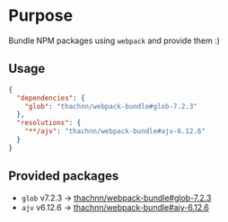 # Purpose

Bundle NPM packages using `webpack` and provide them :)

## Usage

```json
{
  "dependencies": {
    "glob": "thachnn/webpack-bundle#glob-7.2.3"
  },
  "resolutions": {
    "**/ajv": "thachnn/webpack-bundle#ajv-6.12.6"
  }
}
```

## Provided packages

- `glob` v7.2.3 -> [thachnn/webpack-bundle#glob-7.2.3](../../tree/glob-7.2.3)
- `ajv` v6.12.6 -> [thachnn/webpack-bundle#ajv-6.12.6](../../tree/ajv-6.12.6)
